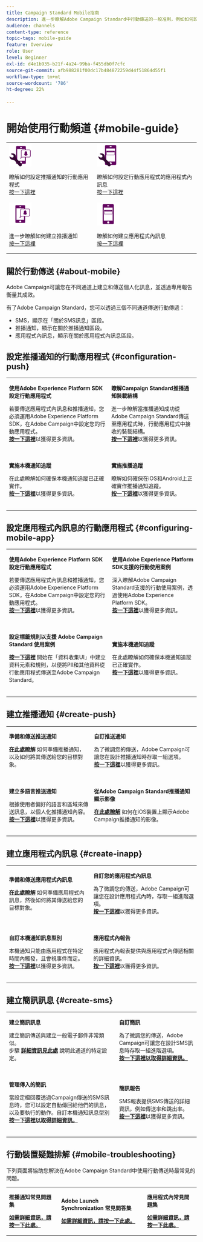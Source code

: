 ```yaml
---
title: Campaign Standard Mobile指南
description: 進一步瞭解Adobe Campaign Standard中行動傳送的一般准則，例如如何設定行動應用程式或建立推播通知和應用程式內訊息。
audience: channels
content-type: reference
topic-tags: mobile-guide
feature: Overview
role: User
level: Beginner
exl-id: d4e1b935-b21f-4a24-99ba-f455db0f7cfc
source-git-commit: afb988281f00dc17b484872259d44f51864d55f1
workflow-type: tm+mt
source-wordcount: '786'
ht-degree: 22%

---
```


# 開始使用行動頻道 {#mobile-guide}

<table style="table-layout:fixed">
<tr>
<td><img src="assets/do-not-localize/config_push.png" width="60px"><p>瞭解如何設定推播通知的行動應用程式 </br><a href="#configuration-push">按一下這裡</a></p></td>
<td><img src="assets/do-not-localize/config_inapp.png" width="60px"><p>瞭解如何設定行動應用程式的應用程式內訊息 </br><a href="#configuring-mobile-app">按一下這裡</a></p></td>
</tr>
<tr>
<td><img src="assets/do-not-localize/push2.png" width="60px"><p>進一步瞭解如何建立推播通知 </br><a href="#create-push">按一下這裡</a></p></td>
<td><img src="assets/do-not-localize/inapp.png" width="60px"><p>瞭解如何建立應用程式內訊息</br><a href="#create-inapp">按一下這裡</a></p></td></tr>
</table>

## 關於行動傳送 {#about-mobile}

Adobe Campaign可讓您在不同通道上建立和傳送個人化訊息，並透過專用報告衡量其成效。

有了Adobe Campaign Standard，您可以透過三個不同通道傳送行動傳遞：

* SMS，顯示在「關於SMS訊息」區段。
* 推播通知，顯示在關於推播通知區段。
* 應用程式內訊息，顯示在關於應用程式內訊息區段。

## 設定推播通知的行動應用程式 {#configuration-push}

<table style="table-layout:fixed">
<tr>
  <td>
    <div>
    <p><strong>使用Adobe Experience Platform SDK設定行動應用程式</strong></p>
    </div>
    <p>若要傳送應用程式內訊息和推播通知，您必須運用Adobe Experience Platform SDK，在Adobe Campaign中設定您的行動應用程式。</br><a href="../../administration/using/configuring-a-mobile-application.md"><strong>按一下這裡</strong></a>以獲得更多資訊。</p>
    <br>
  </td>
  <td>
    <div>
    <p><strong>瞭解Campaign Standard推播通知裝載結構</strong></p>
    </div>
    <p>進一步瞭解當推播通知成功從Adobe Campaign Standard傳送至應用程式時，行動應用程式中接收的裝載結構。</br><a href="../../administration/using/push-payload.md"><strong>按一下這裡</strong></a>以獲得更多資訊。</p>
    <br>
  </td>
</tr>
<tr>
  <td>
    <div>
    <p><strong>實施本機通知追蹤</strong></p>
    </div>
    <p>在此處瞭解如何確保本機通知追蹤已正確實作。 </br><a href="../../administration/using/local-tracking.md"><strong>按一下這裡</strong></a>以獲得更多資訊。</p>
    <br>
  </td>
  <td>
    <div>
    <p><strong>實施推播追蹤</strong></p>
    </div>
    <p>瞭解如何確保在iOS和Android上正確實作推播通知追蹤。</br><a href="../../administration/using/push-tracking.md"><strong>按一下這裡</strong></a>以獲得更多資訊。</p>
    <br>
  </td>
</tr>
</table>

## 設定應用程式內訊息的行動應用程式 {#configuring-mobile-app}

<table style="table-layout:fixed">
<tr>
  <td>
    <div>
    <p><strong>使用Adobe Experience Platform SDK設定行動應用程式</strong></p>
    </div>
    <p>若要傳送應用程式內訊息和推播通知，您必須運用Adobe Experience Platform SDK，在Adobe Campaign中設定您的行動應用程式。</br><a href="../../administration/using/configuring-a-mobile-application.md"><strong>按一下這裡</strong></a>以獲得更多資訊。</p>
    <br>
  </td>
  <td>
    <div>
    <p><strong>使用Adobe Experience Platform SDK支援的行動使用案例</strong></p>
    </div>
    <p>深入瞭解Adobe Campaign Standard支援的行動使用案例，透過使用Adobe Experience Platform SDK。</br><a href="../../administration/using/supported-mobile-use-cases.md"><strong>按一下這裡</strong></a>以獲得更多資訊。</p>
    <br>
  </td>
</tr>
<tr>
  <td>
    <div>
    <p><strong>設定標籤規則以支援 Adobe Campaign Standard 使用案例</strong></p>
    </div>
    <p><a href="../../administration/using/configuring-rules-launch.md"><strong>按一下這裡</strong></a> 開始在「資料收集UI」中建立資料元素和規則，以便將PII和其他資料從行動應用程式傳送至Adobe Campaign Standard。</p>
    <br>
  </td>
  <td>
    <div>
    <p><strong>實施本機通知追蹤</strong></p>
    </div>
    <p>在此處瞭解如何確保本機通知追蹤已正確實作。 </br><a href="../../administration/using/local-tracking.md"><strong>按一下這裡</strong></a>以獲得更多資訊。</p>
    <br>
  </td>
</tr>
</table>

## 建立推播通知 {#create-push}

<table style="table-layout:fixed">
<tr>
  <td>
    <div>
    <p><strong>準備和傳送推送通知</strong></p>
    </div>
    <p><a href="../../channels/using/preparing-and-sending-a-push-notification.md"><strong>在此處瞭解</strong></a> 如何準備推播通知，以及如何將其傳送給您的目標對象。</p>
    <br>
  </td>
  <td>
    <div>
    <p><strong>自訂推送通知</strong></p>
    </div>
    <p>為了微調您的傳送，Adobe Campaign可讓您在設計推播通知時存取一組選項。</br><a href="../../channels/using/customizing-a-push-notification.md"><strong>按一下這裡</strong></a>以獲得更多資訊。</p>
    <br>
  </td>
</tr>
<tr>
  <td>
    <div>
    <p><strong>建立多語言推送通知</strong></p>
    </div>
    <p>根據使用者偏好的語言和區域來傳送訊息，以個人化推播通知內容。</br><a href="../../channels/using/creating-a-multilingual-push-notification.md"><strong>按一下這裡</strong></a>以獲得更多資訊。</p>
    <br>
  </td>
  <td>
    <div>
    <p><strong>從Adobe Campaign Standard推播通知顯示影像</strong></p>
    </div>
    <p><a href="../../administration/using/image-push-notification.md"><strong>在此處瞭解</strong></a> 如何在iOS裝置上顯示Adobe Campaign推播通知的影像。</p>
    <br>
  </td>
</tr>
</table>

## 建立應用程式內訊息 {#create-inapp}

<table style="table-layout:fixed">
<tr>
  <td>
    <div>
    <p><strong>準備和傳送應用程式內訊息</strong></p>
    </div>
    <p><a href="../../channels/using/preparing-and-sending-an-in-app-message.md"><strong>在此處瞭解</strong></a> 如何準備應用程式內訊息，然後如何將其傳送給您的目標對象。</p>
    <br>
  </td>
  <td>
    <div>
    <p><strong>自訂您的應用程式內訊息</strong></p>
    </div>
    <p>為了微調您的傳送，Adobe Campaign可讓您在設計應用程式內時，存取一組進階選項。</br><a href="../../channels/using/customizing-an-in-app-message.md"><strong>按一下這裡</strong></a>以獲得更多資訊。</p>
    <br>
  </td>
</tr>
<tr>
  <td>
    <div>
    <p><strong>自訂本機通知訊息型別</strong></p>
    </div>
    <p>本機通知只能由應用程式在特定時間內觸發，且會視事件而定。</br><a href="../../channels/using/customizing-an-in-app-message.md#customizing-a-local-notification-message-type"><strong>按一下這裡</strong></a>以獲得更多資訊。</p>
    <br>
  </td>
  <td>
    <div>
    <p><strong>應用程式內報告</strong></p>
    </div>
    <p>應用程式內報表提供與應用程式內傳遞相關的詳細資訊。</br><a href="../../reporting/using/in-app-report.md"><strong>按一下這裡</strong></a>以獲得更多資訊。</p>
    <br>
  </td>
</tr>
</table>

## 建立簡訊訊息 {#create-sms}

<table style="table-layout:fixed">
<tr>
  <td>
    <div>
    <p><strong>建立簡訊訊息</strong></p>
    </div>
    <p>建立簡訊傳送與建立一般電子郵件非常類似。</br>步驟 <a href="../../channels/using/creating-an-sms-message.md"><strong>詳細資訊見此處</strong></a> 說明此通道的特定設定。</p>
    <br>
  </td>
  <td>
    <div>
    <p><strong>自訂簡訊
</strong></p>
    </div>
    <p>為了微調您的傳送，Adobe Campaign可讓您在設計SMS訊息時存取一組進階選項。</br><a href="../../channels/using/sms-and-push-content-editor-interface.md"><strong>按一下這裡以取得詳細資訊。</p>
    <br>
  </td>
</tr>
<tr>
  <td>
    <div>
    <p><strong>管理傳入的簡訊</strong></p>
    </div>
    <p>當設定檔回覆透過Campaign傳送的SMS訊息時，您可以設定自動傳回給他們的訊息，以及要執行的動作。自訂本機通知訊息型別</br><a href="../../channels/using/managing-incoming-sms.md"><strong>按一下這裡以取得詳細資訊。</p>
    <br>
  </td>
  <td>
    <div>
    <p><strong>簡訊報告</strong></p>
    </div>
    <p>SMS報表提供SMS傳送的詳細資訊，例如傳送率和跳出率。</br><a href="../../reporting/using/sms-report.md"><strong>按一下這裡</strong></a>以獲得更多資訊。</p>
    <br>
  </td>
</tr>
</table>

## 行動裝置疑難排解 {#mobile-troubleshooting}

下列頁面將協助您解決在Adobe Campaign Standard中使用行動傳送時最常見的問題。

<table style="table-layout:fixed">
<tr>
  <td>
    <div>
    <p><strong>推播通知常見問題集</strong></p>
    </div>
    <p><a href="../../channels/using/about-push-notifications.md#push-faq"><strong>如需詳細資訊，請按一下此處。</p>
  </td>
  <td>
    <div>
    <p><strong>Adobe Launch Synchronization 常見問答集</strong></p>
    </div>
    <p><a href="../../channels/using/in-app-faq.md"><strong>如需詳細資訊，請按一下此處。</p>
  </td>
  <td>
    <div>
    <p><strong>應用程式內常見問題集</strong></p>
    </div>
    <p><a href="../../administration/using/syncwithlaunch-faq.md"><strong>如需詳細資訊，請按一下此處。</p>
  </td>
</tr>
</table>

